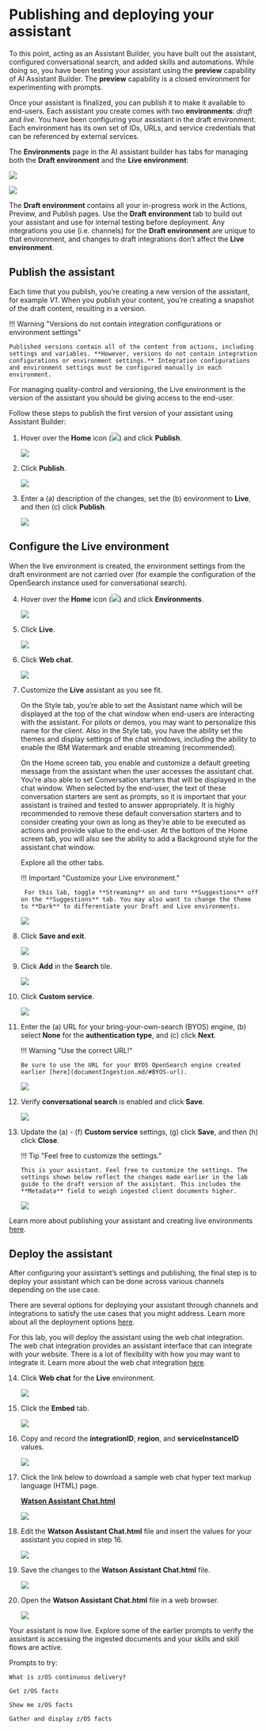 # Publishing and deploying your assistant



To this point, acting as an Assistant Builder, you have built out the assistant, configured conversational search, and added skills and automations. While doing so, you have been testing your assistant using the **preview** capability of AI Assistant Builder. The **preview** capability is a closed environment for experimenting with prompts.

Once your assistant is finalized, you can publish it to make it available to end-users. Each assistant you create comes with two **environments**:
*draft* and *live*. You have been configuring your assistant in the draft environment. Each environment has its own set of IDs, URLs, and service credentials that can be referenced by external services.

The **Environments** page in the AI assistant builder has tabs for managing both the **Draft environment** and the **Live environment**:

![](_attachments/draftView0.png)

![](_attachments/liveView0.png)

The **Draft environment** contains all your in-progress work in the Actions, Preview, and Publish pages. Use the **Draft environment** tab to build out your assistant and use for internal testing before deployment. Any integrations you use (i.e. channels) for the **Draft environment** are unique to that environment, and changes to draft integrations don’t affect the **Live environment**.

## Publish the assistant
Each time that you publish, you’re creating a new version of the assistant, for example *V1*. When you publish your content, you’re creating a snapshot of the draft content, resulting in a version.

!!! Warning "Versions do not contain integration configurations or environment settings"

    Published versions contain all of the content from actions, including settings and variables. **However, versions do not contain integration configurations or environment settings.** Integration configurations and environment settings must be configured manually in each environment.

For managing quality-control and versioning, the Live environment is the version of the assistant you should be giving access to the end-user.

Follow these steps to publish the first version of your assistant using Assistant Builder:

1. Hover over the **Home** icon (![](_attachments/homeIcon.png)) and click **Publish**.

    ![](_attachments/publish0.png)

2. Click **Publish**.

    ![](_attachments/publish1.png)

3. Enter a (a) description of the changes, set the (b) environment to **Live**, and then (c) click **Publish**.

    ![](_attachments/publish3.png)

## Configure the **Live** environment
When the live environment is created, the environment settings from the draft environment are not carried over (for example the configuration of the
OpenSearch instance used for conversational search).

4. Hover over the **Home** icon (![](_attachments/homeIcon.png)) and click **Environments**.

    ![](_attachments/publish4.png)

5. Click **Live**.

    ![](_attachments/publish5.png)

6. Click **Web chat**.

    ![](_attachments/publish6.png)

7. Customize the **Live** assistant as you see fit.

    On the Style tab, you’re able to set the Assistant name which will be displayed at the top of the chat window when end-users are interacting with the assistant. For pilots or demos, you may want to personalize this name for the client. Also in the Style tab, you have the ability set the themes and display settings of the chat windows, including the ability to enable the IBM Watermark and enable streaming (recommended).

    On the Home screen tab, you enable and customize a default greeting message from the assistant when the user accesses the assistant chat. You’re also able to set Conversation starters that will be displayed in the chat window. When selected by the end-user, the text of these conversation starters are sent as prompts, so it is important that your assistant is trained and tested to answer appropriately. It is highly recommended to remove these default conversation starters and to consider creating your own as long as they’re able to be executed as actions and provide value to the end-user. At the bottom of the Home screen tab, you will also see the ability to add a Background style for the assistant chat window.
    
    Explore all the other tabs.

    !!! Important "Customize your Live environment."
    
        For this lab, toggle **Streaming** on and turn **Suggestions** off on the **Suggestions** tab. You may also want to change the theme to **Dark** to differentiate your Draft and Live environments. 

    ![](_attachments/publish7.png)

8. Click **Save and exit**.

    ![](_attachments/publish8.png)

9. Click **Add** in the **Search** tile.

    ![](_attachments/publish9.png)

10. Click **Custom service**.

    ![](_attachments/publish10.png)

11. Enter the (a) URL for your bring-your-own-search (BYOS) engine, (b) select **None** for the **authentication type**, and (c) click **Next**.

    !!! Warning "Use the correct URL!"

        Be sure to use the URL for your BYOS OpenSearch engine created earlier [here](documentIngestion.md/#BYOS-url).

    ![](_attachments/publish11.png)

12. Verify **conversational search** is enabled and click **Save**.

    ![](_attachments/publish12.png)

13. Update the (a) - (f) **Custom service** settings, (g) click **Save**, and then (h) click **Close**.

    !!! Tip "Feel free to customize the settings."

        This is your assistant. Feel free to customize the settings. The settings shown below reflect the changes made earlier in the lab guide to the draft version of the assistant. This includes the **Metadata** field to weigh ingested client documents higher.

    ![](_attachments/publish13.png)

Learn more about publishing your assistant and creating live environments <a href="https://www.ibm.com/docs/en/watsonx/waz/2.x?topic=assistants-previewing-publishing-your-ai-assistant" target="_blank">here</a>.

## Deploy the assistant
After configuring your assistant’s settings and publishing, the final step is to deploy your assistant which can be done across various channels depending on the use case.

There are several options for deploying your assistant through channels and integrations to satisfy the use cases that you might address. Learn more about all the deployment options <a href="https://www.ibm.com/docs/en/watsonx/waz/2.x?topic=assistants-deploying-your-ai-assistant" target="_blank">here</a>.

For this lab, you will deploy the assistant using the web chat integration. The web chat integration provides an assistant interface that can integrate with your website. There is a lot of flexibility with how you may want to integrate it. Learn more about the web chat integration <a href="https://cloud.ibm.com/docs/watson-assistant?topic=watson-assistant-web-chat-overview" target="_blank">here</a>.

14. Click **Web chat** for the **Live** environment.

    ![](_attachments/publish14.png)

15. Click the **Embed** tab.

    ![](_attachments/publish15.png)

16. Copy and record the **integrationID**, **region**, and **serviceInstanceID** values.

    ![](_attachments/publish16.png)

17. Click the link below to download a sample web chat hyper text markup language (HTML) page.

    <a href="https://ibm.box.com/s/5fgw9zddqps7h8sxjbuqx0q5wv0fxvl2" target="_blank">**Watson Assistant Chat.html**</a>

    ![](_attachments/publish17.png)

18. Edit the **Watson Assistant Chat.html** file and insert the values for your assistant you copied in step 16.

    ![](_attachments/publish18.png)

19. Save the changes to the **Watson Assistant Chat.html** file.

    ![](_attachments/publish19.png)

20. Open the **Watson Assistant Chat.html** file in a web browser.

    ![](_attachments/publish20.png)

Your assistant is now live. Explore some of the earlier prompts to verify the assistant is accessing the ingested documents and your skills and skill flows are active.

Prompts to try:
```
What is z/OS continuous delivery?
```

```
Get z/OS facts
```

```
Show me z/OS facts
```

```
Gather and display z/OS facts
```



